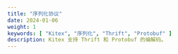 ```yaml
---
title: "序列化协议"
date: 2024-01-06
weight: 1
keywords: [ "Kitex", "序列化", "Thrift", "Protobuf" ]
description: Kitex 支持 Thrift 和 Protobuf 的编解码。
---
```

